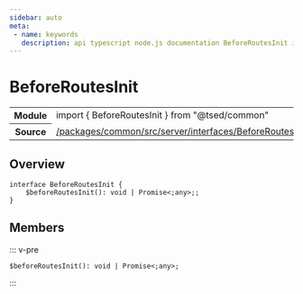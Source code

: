 ```yaml
---
sidebar: auto
meta:
 - name: keywords
   description: api typescript node.js documentation BeforeRoutesInit interface
---
```

# BeforeRoutesInit <Badge text="Interface" type="interface"/>
<!-- Summary -->
<section class="symbol-info"><table class="is-full-width"><tbody><tr><th>Module</th><td><div class="lang-typescript"><span class="token keyword">import</span> { BeforeRoutesInit }&nbsp;<span class="token keyword">from</span>&nbsp;<span class="token string">"@tsed/common"</span></div></td></tr><tr><th>Source</th><td><a href="https://github.com/TypedProject/ts-express-decorators/blob/v5.4.0/packages/common/src/server/interfaces/BeforeRoutesInit.ts#L0-L0">/packages/common/src/server/interfaces/BeforeRoutesInit.ts</a></td></tr></tbody></table></section>

<!-- Overview -->
## Overview


<pre><code class="typescript-lang "><span class="token keyword">interface</span> BeforeRoutesInit <span class="token punctuation">{</span>
    $<span class="token function">beforeRoutesInit</span><span class="token punctuation">(</span><span class="token punctuation">)</span><span class="token punctuation">:</span> <span class="token keyword">void</span> | Promise&lt<span class="token punctuation">;</span><span class="token keyword">any</span>&gt<span class="token punctuation">;</span><span class="token punctuation">;</span>
<span class="token punctuation">}</span></code></pre>



<!-- Members -->




## Members


::: v-pre

<div class="method-overview">
<pre><code class="typescript-lang ">$<span class="token function">beforeRoutesInit</span><span class="token punctuation">(</span><span class="token punctuation">)</span><span class="token punctuation">:</span> <span class="token keyword">void</span> | Promise&lt<span class="token punctuation">;</span><span class="token keyword">any</span>&gt<span class="token punctuation">;</span></code></pre>

</div>



:::